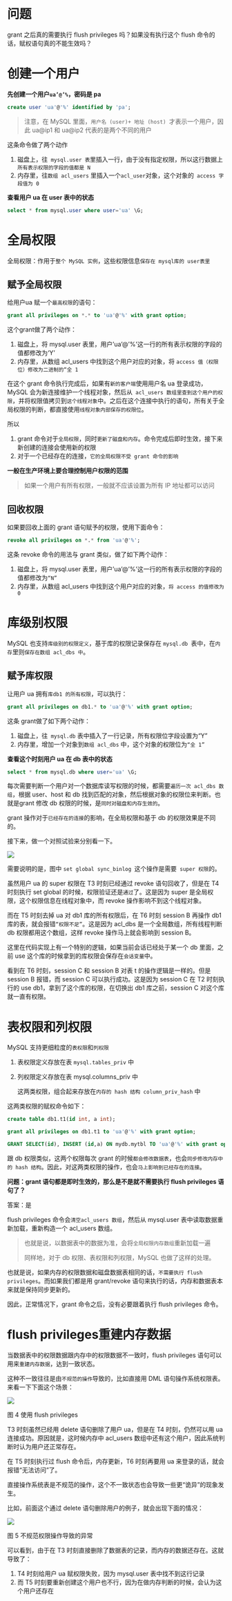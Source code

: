 # 问题

grant 之后真的需要执行 flush privileges 吗？如果没有执行这个 flush 命令的话，赋权语句真的不能生效吗？



# 创建一个用户

**先创建一个用户`ua’@’%`，密码是 pa**

```sql
create user 'ua'@'%' identified by 'pa';
```

> 注意，在 MySQL 里面，`用户名 (user)+ 地址 (host) `才表示一个用户，因此 ua@ip1 和 ua@ip2 代表的是两个不同的用户

这条命令做了两个动作

1. 磁盘上，往` mysql.user 表`里插入一行，由于没有指定权限，所以这行数据上`所有表示权限的字段的值都是 N`
2. 内存里，往`数组 acl_users` 里插入一个` acl_user `对象，这个对象的` access 字段值为 0`



**查看用户 ua 在 user 表中的状态**

```sql
select * from mysql.user where user='ua' \G;
```



# 全局权限

全局权限：作用于`整个 MySQL 实例`，这些权限信息`保存在 mysql库的 user表里`



## 赋予全局权限

给用户ua 赋一个`最高权限`的语句：

```sql
grant all privileges on *.* to 'ua'@'%' with grant option;
```

这个grant做了两个动作：

1. 磁盘上，将 mysql.user 表里，用户’ua’@’%'这一行的所有表示权限的字段的值都修改为‘Y’
2. 内存里，从数组 acl_users 中找到这个用户对应的对象，将 `access 值（权限位）修改为二进制的“全 1`



在这个 grant 命令执行完成后，如果有`新的客户端`使用用户名 ua 登录成功，MySQL 会为新连接维护一个线程对象，然后从` acl_users 数组里查到这个用户的权限`，并将权限值拷贝到`这个线程对象`中。之后在这个连接中执行的语句，所有关于全局权限的判断，都直接使用`线程对象内部保存的权限位`。



所以

1. grant 命令对于`全局权限`，同时`更新了磁盘和内存`。命令完成后即时生效，接下来新创建的连接会使用新的权限
2. 对于一个已经存在的连接，`它的全局权限不受 grant 命令的影响`



**一般在生产环境上要合理控制用户权限的范围**

> 如果一个用户有所有权限，一般就不应该设置为所有 IP 地址都可以访问



## 回收权限

如果要回收上面的 grant 语句赋予的权限，使用下面命令：

```sql
revoke all privileges on *.* from 'ua'@'%';
```

这条 revoke 命令的用法与 grant 类似，做了如下两个动作：

1. 磁盘上，将 mysql.user 表里，用户’ua’@’%'这一行的所有表示权限的字段的值都修改为`“N”`
2. 内存里，从数组 acl_users 中找到这个用户对应的对象，`将 access 的值修改为 0`



# 库级别权限

MySQL 也支持`库级别的权限定义`，基于库的权限记录保存在 `mysql.db `表中，在`内存`里则`保存在数组 acl_dbs 中`。



## 赋予库权限

让用户 ua 拥有`库db1 的所有权限`，可以执行：

```sql
grant all privileges on db1.* to 'ua'@'%' with grant option;
```

这条 grant做了如下两个动作：

1. 磁盘上，往` mysql.db` 表中插入了一行记录，所有权限位字段设置为“Y”
2. 内存里，增加一个对象到`数组 acl_dbs` 中，这个对象的权限位为`“全 1”`



**查看这个时刻用户 ua 在 db 表中的状态**

```sql
select * from mysql.db where user='ua' \G;
```

每次需要判断一个用户对一个数据库读写权限的时候，都需要`遍历一次 acl_dbs 数组`，根据 user、host 和 db 找到匹配的对象，然后根据对象的权限位来判断。也就是grant 修改 db 权限的时候，是`同时对磁盘和内存生效的`。



grant 操作对于`已经存在的连接`的影响，在全局权限和基于 db 的权限效果是不同的。

接下来，做一个对照试验来分别看一下。

![](https://sink-blog-pic.oss-cn-shenzhen.aliyuncs.com/img/mysql/20210717134258.png)

需要说明的是，图中 `set global sync_binlog `这个操作是需要` super 权限`的。



虽然用户 ua 的 super 权限在 T3 时刻已经通过 revoke 语句回收了，但是在 T4 时刻执行 set global 的时候，权限验证还是`通过`了。这是因为 super 是全局权限，这个权限信息在线程对象中，而 revoke 操作影响不到这个线程对象。



而在 T5 时刻去掉 ua 对 db1 库的所有权限后，在 T6 时刻 session B 再操作 db1 库的表，就会报错`“权限不足”`。这是因为 acl_dbs 是一个全局数组，所有线程判断 db 权限都用这个数组，这样 revoke 操作马上就会影响到 session B。



这里在代码实现上有一个特别的逻辑，如果当前会话已经处于某一个 db 里面，之前 use 这个库的时候拿到的库权限会保存在`会话变量`中。



看到在 T6 时刻，session C 和 session B 对表 t 的操作逻辑是一样的。但是 session B 报错，而 session C 可以执行成功。这是因为 session C 在 T2 时刻执行的 use db1，拿到了这个库的权限，在切换出 db1 库之前，session C 对这个库就一直有权限。



# 表权限和列权限

MySQL 支持更细粒度的`表权限`和`列权限`

1. 表权限定义存放在表 `mysql.tables_priv` 中

2. 列权限定义存放在表 mysql.columns_priv 中

   这两类权限，组合起来存放在`内存的 hash 结构 column_priv_hash` 中



这两类权限的赋权命令如下：

```sql
create table db1.t1(id int, a int);

grant all privileges on db1.t1 to 'ua'@'%' with grant option;

GRANT SELECT(id), INSERT (id,a) ON mydb.mytbl TO 'ua'@'%' with grant option;
```



跟 db 权限类似，这两个权限每次 grant 的时候`都会修改数据表`，也会`同步修改内存中的 hash 结构`。因此，对这两类权限的操作，也会`马上影响到已经存在的连接`。



**问题：grant 语句都是即时生效的，那么是不是就不需要执行 flush privileges 语句了？**

答案：是



flush privileges 命令会`清空acl_users 数组`，然后从 mysql.user 表中读取数据重新加载，重新构造一个 acl_users 数组。

> 也就是说，以数据表中的数据为准，会将`全局权限内存数组`重新加载一遍
>
> 同样地，对于 db 权限、表权限和列权限，MySQL 也做了这样的处理。



也就是说，如果内存的权限数据和磁盘数据表相同的话，`不需要执行 flush privileges`。而如果我们都是用 grant/revoke 语句来执行的话，内存和数据表本来就是保持同步更新的。



因此，正常情况下，grant 命令之后，没有必要跟着执行 flush privileges 命令。



# flush privileges重建内存数据

当数据表中的权限数据跟内存中的权限数据不一致时，flush privileges 语句可以用来`重建内存数据`，达到一致状态。



这种不一致往往是由`不规范的操作`导致的，比如直接用 DML 语句操作系统权限表。来看一下下面这个场景：

![](https://sink-blog-pic.oss-cn-shenzhen.aliyuncs.com/img/mysql20210717134548.png)

图 4 使用 flush privileges



T3 时刻虽然已经用 delete 语句删除了用户 ua，但是在 T4 时刻，仍然可以用 ua 连接成功。原因就是，这时候内存中 acl_users 数组中还有这个用户，因此系统判断时认为用户还正常存在。



在 T5 时刻执行过 flush 命令后，内存更新，T6 时刻再要用 ua 来登录的话，就会报错“无法访问”了。



直接操作系统表是不规范的操作，这个不一致状态也会导致一些更“诡异”的现象发生。

比如，前面这个通过 delete 语句删除用户的例子，就会出现下面的情况：

![](https://sink-blog-pic.oss-cn-shenzhen.aliyuncs.com/img/mysql/20210717134613.png)

图 5 不规范权限操作导致的异常



可以看到，由于在 T3 时刻直接删除了数据表的记录，而内存的数据还存在。这就导致了：

1. T4 时刻给用户 ua 赋权限失败，因为 mysql.user 表中找不到这行记录
2. 而 T5 时刻要重新创建这个用户也不行，因为在做内存判断的时候，会认为这个用户还存在

